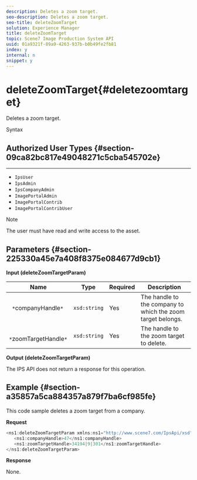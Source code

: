 ```yaml
---
description: Deletes a zoom target.
seo-description: Deletes a zoom target.
seo-title: deleteZoomTarget
solution: Experience Manager
title: deleteZoomTarget
topic: Scene7 Image Production System API
uuid: 01a9321f-89a9-4263-937b-b0b49fe2fb81
index: y
internal: n
snippet: y
---
```


# deleteZoomTarget{#deletezoomtarget}

Deletes a zoom target.

 Syntax 

## Authorized User Types {#section-09ca82bc817e49048271c5cba545702e}

****

* `IpsUser` 
* `IpsAdmin` 
* `IpsCompanyAdmin` 
* `ImagePortalAdmin` 
* `ImagePortalContrib` 
* `ImagePortalContribUser`

>[!NOTE]
>
>The user must have read and write access to the asset.

## Parameters {#section-225330a45e7a408f8375e084677d9cb1}

**Input (deleteZoomTargetParam)** 

|  Name  | Type  | Required  | Description  |
|---|---|---|---|
|  ` *`companyHandle`*`  | `xsd:string`  | Yes  | The handle to the company to which the zoom target belongs.  |
|  ` *`zoomTargetHandle`*`  | `xsd:string`  | Yes  | The handle to the zoom target to delete.  |

**Output (deleteZoomTargetParam)**

The IPS API does not return a response for this operation.

## Example {#section-a35857a5ca884357a879f7ba6cf985fe}

This code sample deletes a zoom target from a company.

**Request** 

```java
<ns1:deleteZoomTargetParam xmlns:ns1="http://www.scene7.com/IpsApi/xsd">
   <ns1:companyHandle>47</ns1:companyHandle>
   <ns1:zoomTargetHandle>34194|9|301</ns1:zoomTargetHandle>
</ns1:deleteZoomTargetParam>
```

**Response**

None. 
